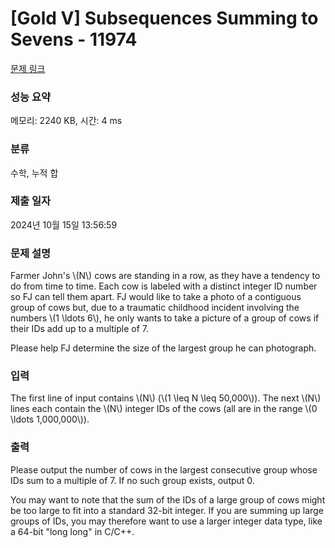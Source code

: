 # [Gold V] Subsequences Summing to Sevens - 11974 

[문제 링크](https://www.acmicpc.net/problem/11974) 

### 성능 요약

메모리: 2240 KB, 시간: 4 ms

### 분류

수학, 누적 합

### 제출 일자

2024년 10월 15일 13:56:59

### 문제 설명

<p>Farmer John's \(N\) cows are standing in a row, as they have a tendency to do from time to time. Each cow is labeled with a distinct integer ID number so FJ can tell them apart. FJ would like to take a photo of a contiguous group of cows but, due to a traumatic childhood incident involving the numbers \(1 \ldots 6\), he only wants to take a picture of a group of cows if their IDs add up to a multiple of 7.</p>

<p>Please help FJ determine the size of the largest group he can photograph.</p>

### 입력 

 <p>The first line of input contains \(N\) (\(1 \leq N \leq 50,000\)). The next \(N\) lines each contain the \(N\) integer IDs of the cows (all are in the range \(0 \ldots 1,000,000\)).</p>

### 출력 

 <p>Please output the number of cows in the largest consecutive group whose IDs sum to a multiple of 7. If no such group exists, output 0.</p>

<p>You may want to note that the sum of the IDs of a large group of cows might be too large to fit into a standard 32-bit integer. If you are summing up large groups of IDs, you may therefore want to use a larger integer data type, like a 64-bit "long long" in C/C++.</p>

